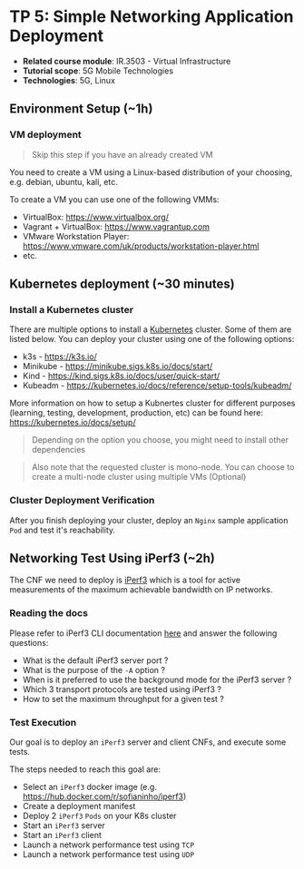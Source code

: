 # TP 5: Simple Networking Application Deployment

  - **Related course module**: IR.3503 - Virtual Infrastructure
  - **Tutorial scope**: 5G Mobile Technologies
  - **Technologies**: 5G, Linux

## Environment Setup (~1h)

### VM deployment

> Skip this step if you have an already created VM

You need to create a VM using a Linux-based distribution of your choosing, e.g. debian, ubuntu, kali, etc.

To create a VM you can use one of the following VMMs:

  - VirtualBox: https://www.virtualbox.org/
  - Vagrant + VirtualBox: https://www.vagrantup.com
  - VMware Workstation Player: https://www.vmware.com/uk/products/workstation-player.html
  - etc.

## Kubernetes deployment (~30 minutes)

### Install a Kubernetes cluster

There are multiple options to install a [Kubernetes](https://kubernetes.io/) cluster. Some of them are listed below. You can deploy your cluster using one of the following options:

  - k3s - https://k3s.io/
  - Minikube - https://minikube.sigs.k8s.io/docs/start/
  - Kind - https://kind.sigs.k8s.io/docs/user/quick-start/
  - Kubeadm - https://kubernetes.io/docs/reference/setup-tools/kubeadm/

More information on how to setup a Kubnertes cluster for different purposes (learning, testing, development, production, etc) can be found here: https://kubernetes.io/docs/setup/

> Depending on the option you choose, you might need to install other dependencies

> Also note that the requested cluster is mono-node. You can choose to create a multi-node cluster using multiple VMs (Optional)

### Cluster Deployment Verification

After you finish deploying your cluster, deploy an `Nginx` sample application `Pod` and test it's reachability.

## Networking Test Using iPerf3 (~2h)

The CNF we need to deploy is [iPerf3](https://github.com/esnet/iperf) which is a tool for active measurements of the maximum achievable bandwidth on IP networks.

### Reading the docs

Please refer to iPerf3 CLI documentation [here](https://manpages.ubuntu.com/manpages/xenial/man1/iperf3.1.html) and answer the following questions:

  - What is the default iPerf3 server port ?
  - What is the purpose of the `-A` option ?
  - When is it preferred to use the background mode for the iPerf3 server ?
  - Which 3 transport protocols are tested using iPerf3 ?
  - How to set the maximum throughput for a given test ?

### Test Execution

Our goal is to deploy an `iPerf3` server and client CNFs, and execute some tests.

The steps needed to reach this goal are:

  - Select an `iPerf3` docker image (e.g. https://hub.docker.com/r/sofianinho/iperf3)
  - Create a deployment manifest
  - Deploy 2 `iPerf3` `Pods` on your K8s cluster
  - Start an `iPerf3` server
  - Start an `iPerf3` client
  - Launch a network performance test using `TCP`
  - Launch a network performance test using `UDP`
